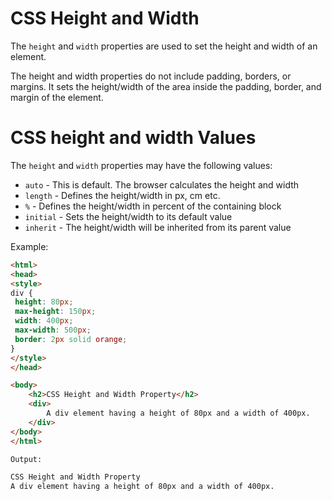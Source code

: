 # CSS Height and Width

The `height` and `width` properties are used to set the height and width of an element.

The height and width properties do not include padding, borders, or margins. It sets the height/width of the area inside the padding, border, and margin of the element.

# CSS height and width Values

The `height` and `width` properties may have the following values:

- `auto` - This is default. The browser calculates the height and width
- `length` - Defines the height/width in px, cm etc.
- `%` - Defines the height/width in percent of the containing block
- `initial` - Sets the height/width to its default value
- `inherit` - The height/width will be inherited from its parent value

Example:

```html
<html>
<head>
<style>
div {
 height: 80px;
 max-height: 150px;
 width: 400px;
 max-width: 500px;
 border: 2px solid orange;
}
</style>
</head>

<body>
	<h2>CSS Height and Width Property</h2>
	<div>
		A div element having a height of 80px and a width of 400px.
	</div>
</body>
</html>

Output:

CSS Height and Width Property
A div element having a height of 80px and a width of 400px.
```